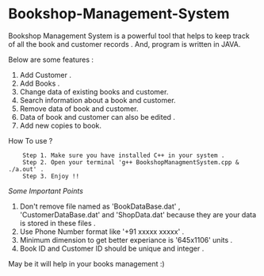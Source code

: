 # Bookshop-Management-System

Bookshop Management System is a powerful tool that helps to keep track of all the book and customer records . And, program is written in JAVA.   


  Below are some features :
  1. Add Customer .
  2. Add Books .
  3. Change data of existing books and customer.
  4. Search information about a book and customer.
  5. Remove data of book and customer.
  6. Data of book and customer can also be edited .
  7. Add new copies to book.


  How To use ?
  
        Step 1. Make sure you have installed C++ in your system .
        Step 2. Open your terminal 'g++ BookshopManagmentSystem.cpp & ./a.out' .
        Step 3. Enjoy !!
        
        
 *Some Important Points*
  1. Don't remove file named as 'BookDataBase.dat' , 'CustomerDataBase.dat' and 'ShopData.dat' because they are your data is stored in these files .
  2. Use Phone Number format like '+91 xxxxx xxxxx' .
  3. Minimum dimension to get better experiance is '645x1106' units .
  4. Book ID and Customer ID should be unique and integer .


May be it will help in your books management :) 
